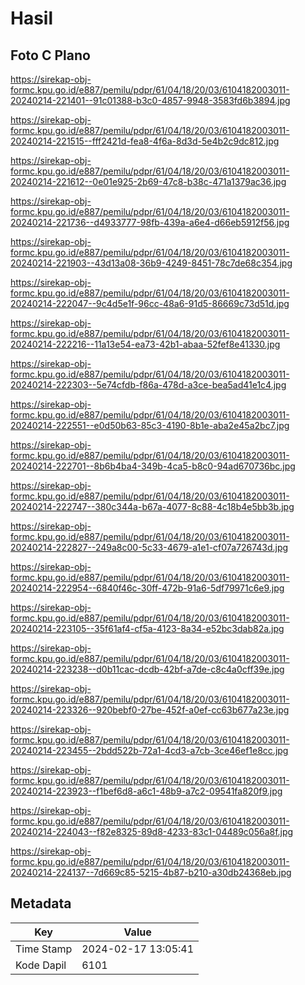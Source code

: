 # Hasil

## Foto C Plano

https://sirekap-obj-formc.kpu.go.id/e887/pemilu/pdpr/61/04/18/20/03/6104182003011-20240214-221401--91c01388-b3c0-4857-9948-3583fd6b3894.jpg

https://sirekap-obj-formc.kpu.go.id/e887/pemilu/pdpr/61/04/18/20/03/6104182003011-20240214-221515--fff2421d-fea8-4f6a-8d3d-5e4b2c9dc812.jpg

https://sirekap-obj-formc.kpu.go.id/e887/pemilu/pdpr/61/04/18/20/03/6104182003011-20240214-221612--0e01e925-2b69-47c8-b38c-471a1379ac36.jpg

https://sirekap-obj-formc.kpu.go.id/e887/pemilu/pdpr/61/04/18/20/03/6104182003011-20240214-221736--d4933777-98fb-439a-a6e4-d66eb5912f56.jpg

https://sirekap-obj-formc.kpu.go.id/e887/pemilu/pdpr/61/04/18/20/03/6104182003011-20240214-221903--43d13a08-36b9-4249-8451-78c7de68c354.jpg

https://sirekap-obj-formc.kpu.go.id/e887/pemilu/pdpr/61/04/18/20/03/6104182003011-20240214-222047--9c4d5e1f-96cc-48a6-91d5-86669c73d51d.jpg

https://sirekap-obj-formc.kpu.go.id/e887/pemilu/pdpr/61/04/18/20/03/6104182003011-20240214-222216--11a13e54-ea73-42b1-abaa-52fef8e41330.jpg

https://sirekap-obj-formc.kpu.go.id/e887/pemilu/pdpr/61/04/18/20/03/6104182003011-20240214-222303--5e74cfdb-f86a-478d-a3ce-bea5ad41e1c4.jpg

https://sirekap-obj-formc.kpu.go.id/e887/pemilu/pdpr/61/04/18/20/03/6104182003011-20240214-222551--e0d50b63-85c3-4190-8b1e-aba2e45a2bc7.jpg

https://sirekap-obj-formc.kpu.go.id/e887/pemilu/pdpr/61/04/18/20/03/6104182003011-20240214-222701--8b6b4ba4-349b-4ca5-b8c0-94ad670736bc.jpg

https://sirekap-obj-formc.kpu.go.id/e887/pemilu/pdpr/61/04/18/20/03/6104182003011-20240214-222747--380c344a-b67a-4077-8c88-4c18b4e5bb3b.jpg

https://sirekap-obj-formc.kpu.go.id/e887/pemilu/pdpr/61/04/18/20/03/6104182003011-20240214-222827--249a8c00-5c33-4679-a1e1-cf07a726743d.jpg

https://sirekap-obj-formc.kpu.go.id/e887/pemilu/pdpr/61/04/18/20/03/6104182003011-20240214-222954--6840f46c-30ff-472b-91a6-5df79971c6e9.jpg

https://sirekap-obj-formc.kpu.go.id/e887/pemilu/pdpr/61/04/18/20/03/6104182003011-20240214-223105--35f61af4-cf5a-4123-8a34-e52bc3dab82a.jpg

https://sirekap-obj-formc.kpu.go.id/e887/pemilu/pdpr/61/04/18/20/03/6104182003011-20240214-223238--d0b11cac-dcdb-42bf-a7de-c8c4a0cff39e.jpg

https://sirekap-obj-formc.kpu.go.id/e887/pemilu/pdpr/61/04/18/20/03/6104182003011-20240214-223326--920bebf0-27be-452f-a0ef-cc63b677a23e.jpg

https://sirekap-obj-formc.kpu.go.id/e887/pemilu/pdpr/61/04/18/20/03/6104182003011-20240214-223455--2bdd522b-72a1-4cd3-a7cb-3ce46ef1e8cc.jpg

https://sirekap-obj-formc.kpu.go.id/e887/pemilu/pdpr/61/04/18/20/03/6104182003011-20240214-223923--f1bef6d8-a6c1-48b9-a7c2-09541fa820f9.jpg

https://sirekap-obj-formc.kpu.go.id/e887/pemilu/pdpr/61/04/18/20/03/6104182003011-20240214-224043--f82e8325-89d8-4233-83c1-04489c056a8f.jpg

https://sirekap-obj-formc.kpu.go.id/e887/pemilu/pdpr/61/04/18/20/03/6104182003011-20240214-224137--7d669c85-5215-4b87-b210-a30db24368eb.jpg


## Metadata

| Key        | Value               |
| ---------- | ------------------- |
| Time Stamp | 2024-02-17 13:05:41 |
| Kode Dapil | 6101                |



